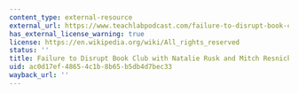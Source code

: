 ```yaml
---
content_type: external-resource
external_url: https://www.teachlabpodcast.com/failure-to-disrupt-book-club-with-natalie-rusk-and-mitch-resnick/
has_external_license_warning: true
license: https://en.wikipedia.org/wiki/All_rights_reserved
status: ''
title: Failure to Disrupt Book Club with Natalie Rusk and Mitch Resnick
uid: ac0d17ef-4865-4c1b-8b65-b5db4d7bec33
wayback_url: ''
---
```

